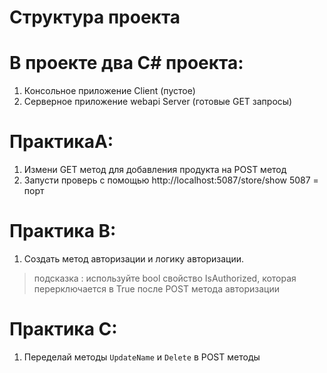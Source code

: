# Структура проекта

# В проекте два C# проекта: 

1. Консольное приложение Client (пустое)
2. Серверное приложение webapi Server (готовые GET запросы)



# ПрактикаA:

1. Измени GET метод для добавления продукта на POST метод
2. Запусти проверь с помощью http://localhost:5087/store/show     5087 = порт


# Практика B:
1. Создать метод авторизации и логику авторизации.
> подсказка : используйте bool свойство IsAuthorized, которая перерключается в True после POST метода авторизации


# Практика C:
1. Переделай методы `UpdateName` и `Delete` в POST методы